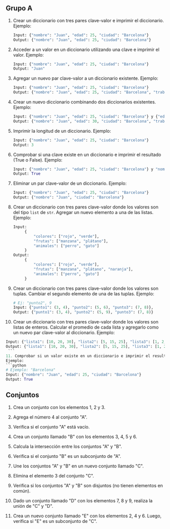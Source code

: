 
## Grupo A

1. Crear un diccionario con tres pares clave-valor e imprimir el diccionario.
   Ejemplo:
   ```python
   Input: {"nombre": "Juan", "edad": 25, "ciudad": "Barcelona"}
   Output: {"nombre": "Juan", "edad": 25, "ciudad": "Barcelona"}
   ```

2. Acceder a un valor en un diccionario utilizando una clave e imprimir el valor.
   Ejemplo:
   ```python
   Input: {"nombre": "Juan", "edad": 25, "ciudad": "Barcelona"}
   Output: "Juan"
   ```

3. Agregar un nuevo par clave-valor a un diccionario existente.
   Ejemplo:
   ```python
   Input: {"nombre": "Juan", "edad": 25, "ciudad": "Barcelona"}
   Output: {"nombre": "Juan", "edad": 25, "ciudad": "Barcelona", "trabajo": "programador"}
   ```

4. Crear un nuevo diccionario combinando dos diccionarios existentes.
   Ejemplo:
   ```python
   Input: {"nombre": "Juan", "edad": 25, "ciudad": "Barcelona"} y {"edad": 30, "trabajo": "programador"}
   Output: {"nombre": "Juan", "edad": 30, "ciudad": "Barcelona", "trabajo": "programador"}
   ```

5. Imprimir la longitud de un diccionario.
   Ejemplo:
   ```python
   Input: {"nombre": "Juan", "edad": 25, "ciudad": "Barcelona"}
   Output: 3
   ```

6. Comprobar si una clave existe en un diccionario e imprimir el resultado (True o False).
   Ejemplo:
   ```python
   Input: {"nombre": "Juan", "edad": 25, "ciudad": "Barcelona"} y "nombre"
   Output: True
   ```

7. Eliminar un par clave-valor de un diccionario.
   Ejemplo:
   ```python
   Input: {"nombre": "Juan", "edad": 25, "ciudad": "Barcelona"}
   Output: {"nombre": "Juan", "ciudad": "Barcelona"}
    ```

8. Crear un diccionario con tres pares clave-valor donde los valores son del tipo `list` de `str`. Agregar un nuevo elemento a una de las listas.
   Ejemplo:
   ```python
   Input:
        {
            "colores": ["rojo", "verde"],
            "frutas": ["manzana", "plátano"],
            "animales": ["perro", "gato"]
        }
   Output:
        {
            "colores": ["rojo", "verde"],
            "frutas": ["manzana", "plátano", "naranja"],
            "animales": ["perro", "gato"]
        }
    ```
9. Crear un diccionario con tres pares clave-valor donde los valores son tuplas. Cambiar el segundo elemento de una de las tuplas.
   Ejemplo:
   ```python
   # Ej: "punto2", 9
   Input: {"punto1": (3, 4), "punto2": (5, 6), "punto3": (7, 8)},
   Output: {"punto1": (3, 4), "punto2": (5, 9), "punto3": (7, 8)}
    ```

10. Crear un diccionario con tres pares clave-valor donde los valores son listas de enteros. Calcular el promedio de cada lista y agregarlo como un nuevo par clave-valor al diccionario.
   Ejemplo:
   ```python
   Input: {"lista1": [10, 20, 30], "lista2": [5, 15, 25], "lista3": [1, 2, 3]}
   Output: {"lista1": [10, 20, 30], "lista2": [5, 15, 25], "lista3": [1, 2, 3], "promedios": [20.0, 15.0, 2.0]}
    ```
11. Comprobar si un valor existe en un diccionario e imprimir el resultado (True o False).
   Ejemplo:
   ```python
   # Ejemplo: "Barcelona"
   Input: {"nombre": "Juan", "edad": 25, "ciudad": "Barcelona"}
   Output: True
   ```

## Conjuntos

1. Crea un conjunto con los elementos 1, 2 y 3.

2. Agrega el número 4 al conjunto "A".

3. Verifica si el conjunto "A" está vacío.

4. Crea un conjunto llamado "B" con los elementos 3, 4, 5 y 6.

5. Calcula la intersección entre los conjuntos "A" y "B".

6. Verifica si el conjunto "B" es un subconjunto de "A".

7. Une los conjuntos "A" y "B" en un nuevo conjunto llamado "C".

8. Elimina el elemento 3 del conjunto "C".

9.  Verifica si los conjuntos "A" y "B" son disjuntos (no tienen elementos en común).

10. Dado un conjunto llamado "D" con los elementos 7, 8 y 9, realiza la unión de "C" y "D".

11. Crea un nuevo conjunto llamado "E" con los elementos 2, 4 y 6. Luego, verifica si "E" es un subconjunto de "C".
